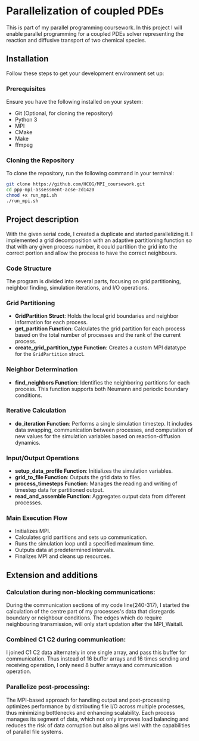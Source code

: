 # Parallelization of coupled PDEs

This is part of my parallel programming coursework. In this project I will enable parallel programming for a coupled PDEs solver representing the reaction and diffusive transport of two chemical species.

## Installation

Follow these steps to get your development environment set up:

### Prerequisites

Ensure you have the following installed on your system:
- Git (Optional, for cloning the repository)
- Python 3
- MPI
- CMake
- Make
- ffmpeg

### Cloning the Repository

To clone the repository, run the following command in your terminal:

```bash
git clone https://github.com/HCOG/MPI_coursework.git
cd ppp-mpi-assessment-acse-zd1420
chmod +x run_mpi.sh
./run_mpi.sh
``````

## Project description
With the given serial code, I created a duplicate and started parallelizing it. I implemented a grid decomposition with an adaptive partitioning function so that with any given process number, it could partition the grid into the correct portion and allow the process to have the correct neighbours.

### Code Structure

The program is divided into several parts, focusing on grid partitioning, neighbor finding, simulation iterations, and I/O operations.

### Grid Partitioning

- **GridPartition Struct**: Holds the local grid boundaries and neighbor information for each process.
- **get_partition Function**: Calculates the grid partition for each process based on the total number of processes and the rank of the current process.
- **create_grid_partition_type Function**: Creates a custom MPI datatype for the `GridPartition` struct.

### Neighbor Determination

- **find_neighbors Function**: Identifies the neighboring partitions for each process. This function supports both Neumann and periodic boundary conditions.

### Iterative Calculation

- **do_iteration Function**: Performs a single simulation timestep. It includes data swapping, communication between processes, and computation of new values for the simulation variables based on reaction-diffusion dynamics.

### Input/Output Operations

- **setup_data_profile Function**: Initializes the simulation variables.
- **grid_to_file Function**: Outputs the grid data to files.
- **process_timesteps Function**: Manages the reading and writing of timestep data for partitioned output.
- **read_and_assemble Function**: Aggregates output data from different processes.

### Main Execution Flow

- Initializes MPI.
- Calculates grid partitions and sets up communication.
- Runs the simulation loop until a specified maximum time.
- Outputs data at predetermined intervals.
- Finalizes MPI and cleans up resources.


## Extension and additions
### Calculation during non-blocking communications:
During the communication sections of my code line(240-317), I started the calculation of the centre part of my processes's data that disregards boundary or neighbour conditions. The edges which do require neighbouring transmission, will only start updation after the MPI_Waitall.

### Combined C1 C2 during communication:
I joined C1 C2 data alternately in one single array, and pass this buffer for communication. Thus instead of 16 buffer arrays and 16 times sending and receiving operation, I only need 8 buffer arrays and communication operation.

### Parallelize post-processing:
The MPI-based approach for handling output and post-processing optimizes performance by distributing file I/O across multiple processes, thus minimizing bottlenecks and enhancing scalability. Each process manages its segment of data, which not only improves load balancing and reduces the risk of data corruption but also aligns well with the capabilities of parallel file systems.








